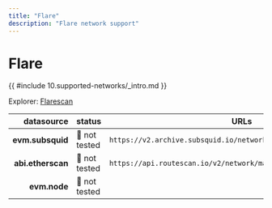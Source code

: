 ```yaml
---
title: "Flare"
description: "Flare network support"
---
```


<!-- markdownlint-disable single-h1 heading-increment no-inline-html -->

# Flare

{{ #include 10.supported-networks/_intro.md }}

Explorer: [Flarescan](https://flarescan.com/)

|        datasource | status        | URLs                                                               |
| -----------------:|:------------- | ------------------------------------------------------------------ |
|  **evm.subsquid** | 🤔 not tested | `https://v2.archive.subsquid.io/network/flare-mainnet`             |
| **abi.etherscan** | 🤔 not tested | `https://api.routescan.io/v2/network/mainnet/evm/14/etherscan/api` |
|      **evm.node** | 🤔 not tested |                                                                    |
